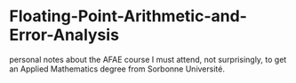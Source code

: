 # Floating-Point-Arithmetic-and-Error-Analysis
personal notes about the AFAE course I must attend, not surprisingly, to get an Applied Mathematics degree from Sorbonne Université. 
